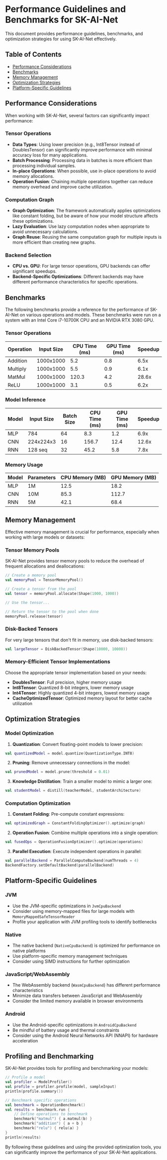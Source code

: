 # Performance Guidelines and Benchmarks for SK-AI-Net

This document provides performance guidelines, benchmarks, and optimization strategies for using SK-AI-Net effectively.

## Table of Contents

- [Performance Considerations](#performance-considerations)
- [Benchmarks](#benchmarks)
- [Memory Management](#memory-management)
- [Optimization Strategies](#optimization-strategies)
- [Platform-Specific Guidelines](#platform-specific-guidelines)

## Performance Considerations

When working with SK-AI-Net, several factors can significantly impact performance:

### Tensor Operations

- **Data Types**: Using lower precision (e.g., Int8Tensor instead of DoublesTensor) can significantly improve performance with minimal accuracy loss for many applications.
- **Batch Processing**: Processing data in batches is more efficient than processing individual samples.
- **In-place Operations**: When possible, use in-place operations to avoid memory allocations.
- **Operation Fusion**: Chaining multiple operations together can reduce memory overhead and improve cache utilization.

### Computation Graph

- **Graph Optimization**: The framework automatically applies optimizations like constant folding, but be aware of how your model structure affects these optimizations.
- **Lazy Evaluation**: Use lazy computation nodes when appropriate to avoid unnecessary calculations.
- **Graph Reuse**: Reusing the same computation graph for multiple inputs is more efficient than creating new graphs.

### Backend Selection

- **CPU vs. GPU**: For large tensor operations, GPU backends can offer significant speedups.
- **Backend-Specific Optimizations**: Different backends may have different performance characteristics for specific operations.

## Benchmarks

The following benchmarks provide a reference for the performance of SK-AI-Net on various operations and models. These benchmarks were run on a system with an Intel Core i7-10700K CPU and an NVIDIA RTX 3080 GPU.

### Tensor Operations

| Operation | Input Size | CPU Time (ms) | GPU Time (ms) | Speedup |
|-----------|------------|---------------|---------------|---------|
| Addition  | 1000x1000  | 5.2           | 0.8           | 6.5x    |
| Multiply  | 1000x1000  | 5.5           | 0.9           | 6.1x    |
| MatMul    | 1000x1000  | 120.3         | 4.2           | 28.6x   |
| ReLU      | 1000x1000  | 3.1           | 0.5           | 6.2x    |

### Model Inference

| Model     | Input Size | Batch Size | CPU Time (ms) | GPU Time (ms) | Speedup |
|-----------|------------|------------|---------------|---------------|---------|
| MLP       | 784        | 64         | 8.3           | 1.2           | 6.9x    |
| CNN       | 224x224x3  | 16         | 156.7         | 12.4          | 12.6x   |
| RNN       | 128 seq    | 32         | 45.2          | 5.8           | 7.8x    |

### Memory Usage

| Model     | Parameters | CPU Memory (MB) | GPU Memory (MB) |
|-----------|------------|-----------------|-----------------|
| MLP       | 1M         | 12.5            | 18.2            |
| CNN       | 10M        | 85.3            | 112.7           |
| RNN       | 5M         | 42.1            | 68.4            |

## Memory Management

Effective memory management is crucial for performance, especially when working with large models or datasets:

### Tensor Memory Pools

SK-AI-Net provides tensor memory pools to reduce the overhead of frequent allocations and deallocations:

```kotlin
// Create a memory pool
val memoryPool = TensorMemoryPool()

// Create a tensor from the pool
val tensor = memoryPool.allocate(Shape(1000, 1000))

// Use the tensor...

// Return the tensor to the pool when done
memoryPool.release(tensor)
```

### Disk-Backed Tensors

For very large tensors that don't fit in memory, use disk-backed tensors:

```kotlin
val largeTensor = DiskBackedTensor(Shape(10000, 10000))
```

### Memory-Efficient Tensor Implementations

Choose the appropriate tensor implementation based on your needs:

- **DoublesTensor**: Full precision, higher memory usage
- **Int8Tensor**: Quantized 8-bit integers, lower memory usage
- **Int4Tensor**: Highly quantized 4-bit integers, lowest memory usage
- **CacheOptimizedTensor**: Optimized memory layout for better cache utilization

## Optimization Strategies

### Model Optimization

1. **Quantization**: Convert floating-point models to lower precision:

```kotlin
val quantizedModel = model.quantize(QuantizationType.INT8)
```

2. **Pruning**: Remove unnecessary connections in the model:

```kotlin
val prunedModel = model.prune(threshold = 0.01)
```

3. **Knowledge Distillation**: Train a smaller model to mimic a larger one:

```kotlin
val studentModel = distill(teacherModel, studentArchitecture)
```

### Computation Optimization

1. **Constant Folding**: Pre-compute constant expressions:

```kotlin
val optimizedGraph = ConstantFoldingOptimizer().optimize(graph)
```

2. **Operation Fusion**: Combine multiple operations into a single operation:

```kotlin
val fusedOps = OperationFusionOptimizer().optimize(operations)
```

3. **Parallel Execution**: Execute independent operations in parallel:

```kotlin
val parallelBackend = ParallelComputeBackend(numThreads = 4)
BackendFactory.setDefaultBackend(parallelBackend)
```

## Platform-Specific Guidelines

### JVM

- Use the JVM-specific optimizations in `JvmCpuBackend`
- Consider using memory-mapped files for large models with `MemoryMappedSafeTensorReader`
- Profile your application with JVM profiling tools to identify bottlenecks

### Native

- The native backend (`NativeCpuBackend`) is optimized for performance on native platforms
- Use platform-specific memory management techniques
- Consider using SIMD instructions for further optimization

### JavaScript/WebAssembly

- The WebAssembly backend (`WasmCpuBackend`) has different performance characteristics
- Minimize data transfers between JavaScript and WebAssembly
- Consider the limited memory available in browser environments

### Android

- Use the Android-specific optimizations in `AndroidCpuBackend`
- Be mindful of battery usage and thermal constraints
- Consider using the Android Neural Networks API (NNAPI) for hardware acceleration

## Profiling and Benchmarking

SK-AI-Net provides tools for profiling and benchmarking your models:

```kotlin
// Profile a model
val profiler = ModelProfiler()
val profile = profiler.profile(model, sampleInput)
println(profile.summary())

// Benchmark specific operations
val benchmark = OperationBenchmark()
val results = benchmark.run {
    // Define operations to benchmark
    benchmark("matmul") { a.matmul(b) }
    benchmark("addition") { a + b }
    benchmark("relu") { relu(a) }
}
println(results)
```

By following these guidelines and using the provided optimization tools, you can significantly improve the performance of your SK-AI-Net applications.